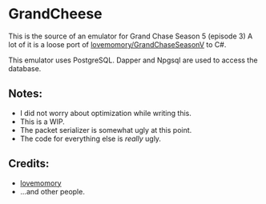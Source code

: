 # GrandCheese

This is the source of an emulator for Grand Chase Season 5 (episode 3) A lot of it is a loose port of [lovemomory/GrandChaseSeasonV](https://github.com/lovemomory/GrandChaseSeasonV) to C#.

This emulator uses PostgreSQL. Dapper and Npgsql are used to access the database.

## Notes:
* I did not worry about optimization while writing this.
* This is a WIP.
* The packet serializer is somewhat ugly at this point.
* The code for everything else is _really_ ugly.

## Credits:
* [lovemomory](https://github.com/lovemomory)
* ...and other people.
